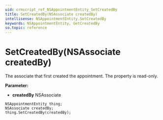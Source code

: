 ```yaml
---
uid: crmscript_ref_NSAppointmentEntity_SetCreatedBy
title: SetCreatedBy(NSAssociate createdBy)
intellisense: NSAppointmentEntity.SetCreatedBy
keywords: NSAppointmentEntity, GetCreatedBy
so.topic: reference
---
```


# SetCreatedBy(NSAssociate createdBy)

The associate that first created the appointment. The property is read-only.

**Parameter:** 
 - **createdBy** NSAssociate

```crmscript
NSAppointmentEntity thing;
NSAssociate createdBy;
thing.SetCreatedBy(createdBy);
```

